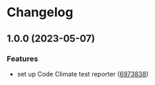 # Changelog

## 1.0.0 (2023-05-07)


### Features

* set up Code Climate test reporter ([6973838](https://github.com/remarkablemark/setup-codeclimate/commit/6973838182fc94f746cb3f68d0037dd6da0c0291))

